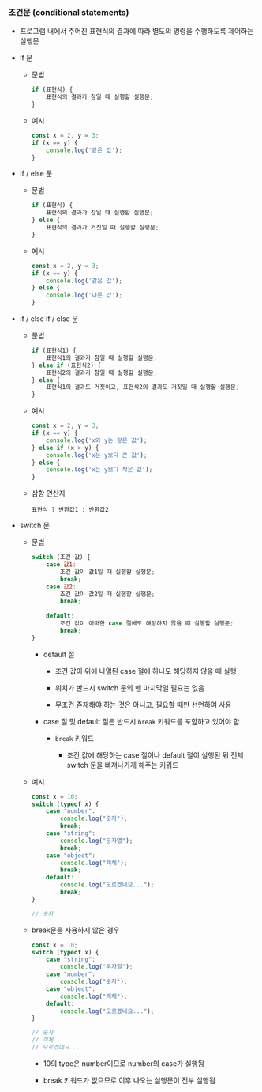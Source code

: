 ### 조건문 (conditional statements)

- 프로그램 내에서 주어진 표현식의 결과에 따라 별도의 명령을 수행하도록 제어하는 실행문

- if 문
  
  - 문법
    
    ```javascript
    if (표현식) {
        표현식의 결과가 참일 때 실행할 실행문;
    }
    ```
  
  - 예시
    
    ```javascript
    const x = 2, y = 3;
    if (x == y) {
        console.log('같은 값');
    }
    ```

- if / else 문
  
  - 문법
    
    ```javascript
    if (표현식) {
        표현식의 결과가 참일 때 실행할 실행문;
    } else {
        표현식의 결과가 거짓일 때 실행할 실행문;
    }
    ```
  
  - 예시
    
    ```javascript
    const x = 2, y = 3;
    if (x == y) {
        console.log('같은 값');
    } else {
        console.log('다른 값');
    }
    ```

- if / else if / else 문
  
  - 문법
    
    ```javascript
    if (표현식1) {
        표현식1의 결과가 참일 때 실행할 실행문;
    } else if (표현식2) {
        표현식2의 결과가 참일 때 실행할 실행문;
    } else {
        표현식1의 결과도 거짓이고, 표현식2의 결과도 거짓일 때 실행할 실행문;
    }
    ```
  
  - 예시
    
    ```javascript
    const x = 2, y = 3;
    if (x == y) {
        console.log('x와 y는 같은 값');
    } else if (x > y) {
        console.log('x는 y보다 큰 값');
    } else {
        console.log('x는 y보다 작은 값');
    }
    ```
  
  - 삼항 연산자
    
    `표현식 ? 반환값1 : 반환값2`

- switch 문
  
  - 문법
    
    ```javascript
    switch (조건 값) {
        case 값1:
            조건 값이 값1일 때 실행할 실행문;
            break;
        case 값2:
            조건 값이 값2일 때 실행할 실행문;
            break;
        ...
        default:
            조건 값이 어떠한 case 절에도 해당하지 않을 때 실행할 실행문;
            break;
    }
    ```
    
    - default 절
      
      - 조건 값이 위에 나열된 case 절에 하나도 해당하지 않을 때 실행
      
      - 위치가 반드시 switch 문의 맨 마지막일 필요는 없음
      
      - 무조건 존재해야 하는 것은 아니고, 필요할 때만 선언하여 사용
    
    - case 절 및 default 절은 반드시 `break` 키워드를 포함하고 있어야 함
      
      - `break` 키워드
        
        - 조건 값에 해당하는 case 절이나 default 절이 실행된 뒤 전체 switch 문을 빠져나가게 해주는 키워드
  
  - 예시
    
    ```javascript
    const x = 10;
    switch (typeof x) {
        case "number":
            console.log("숫자");
            break;
        case "string":
            console.log("문자열");
            break;
        case "object":
            console.log("객체");
            break;
        default:
            console.log("모르겠네요...");
            break;
    }
    
    // 숫자
    ```
  
  - break문을 사용하지 않은 경우
    
    ```javascript
    const x = 10;
    switch (typeof x) {
        case "string":
            console.log("문자열");
        case "number":
            console.log("숫자");
        case "object":
            console.log("객체");
        default:
            console.log("모르겠네요...");
    }
    
    // 숫자
    // 객체
    // 모르겠네요...
    ```
    
    - 10의 type은 number이므로 number의 case가 실행됨
    
    - break 키워드가 없으므로 이후 나오는 실행문이 전부 실행됨